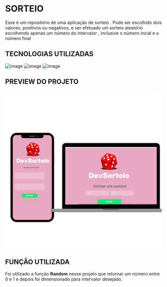 <h1>SORTEIO</h1>

<p>Esse é um  repositório  de uma aplicação de sorteio .
Pode ser escolhido dois valores, positivos ou negativos, e ser efetuado um sorteio aleatório escolhendo apenas um número do intervalor , inclusive o número incial e o número final</p>

<h2>TECNOLOGIAS UTILIZADAS</h2>

 ![image](https://github.com/user-attachments/assets/97db6d5d-c510-4ed6-860d-49df2b650f8b)  ![image](https://github.com/user-attachments/assets/884dbbd7-2d3e-4bb2-8a95-e2e6c47a303d)
  ![image](https://github.com/user-attachments/assets/cc5ff111-d436-44ab-a52c-429dc8b962e8) 


<h2>PREVIEW DO PROJETO</h2>

<img src="https://github.com/Primedina/SORTEADOR/blob/main/assets/tela.png?raw=true" width="550" heigth="250" margin="10">

<h2>FUNÇÃO UTILIZADA</h2>

<p>Foi  utilizado a função <b>Random</b> nesse projeto que retornar um número entre 0 e 1  e depois foi dimensionado para intervalor desejado.</p>



